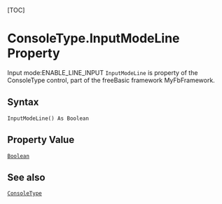 [TOC]
# ConsoleType.InputModeLine Property
 Input mode:ENABLE_LINE_INPUT
`InputModeLine` is property of the ConsoleType control, part of the freeBasic framework MyFbFramework.
## Syntax
```freeBasic
InputModeLine() As Boolean
```
## Property Value
[`Boolean`]("https://www.freebasic.net/wiki/KeyPgBoolean")
## See also
[`ConsoleType`](ConsoleType.md)
